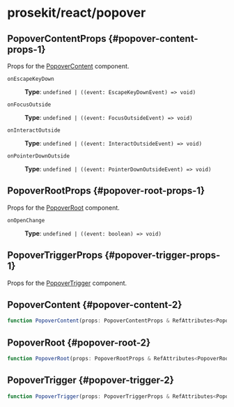 # prosekit/react/popover

## PopoverContentProps {#popover-content-props-1}

Props for the [PopoverContent](popover.md#popover-content-2) component.

<dl>

<dt>

`onEscapeKeyDown`

</dt>

<dd>

**Type**: `undefined | ((event: EscapeKeyDownEvent) => void)`

</dd>

<dt>

`onFocusOutside`

</dt>

<dd>

**Type**: `undefined | ((event: FocusOutsideEvent) => void)`

</dd>

<dt>

`onInteractOutside`

</dt>

<dd>

**Type**: `undefined | ((event: InteractOutsideEvent) => void)`

</dd>

<dt>

`onPointerDownOutside`

</dt>

<dd>

**Type**: `undefined | ((event: PointerDownOutsideEvent) => void)`

</dd>

</dl>

## PopoverRootProps {#popover-root-props-1}

Props for the [PopoverRoot](popover.md#popover-root-2) component.

<dl>

<dt>

`onOpenChange`

</dt>

<dd>

**Type**: `undefined | ((event: boolean) => void)`

</dd>

</dl>

## PopoverTriggerProps {#popover-trigger-props-1}

Props for the [PopoverTrigger](popover.md#popover-trigger-2) component.

## PopoverContent {#popover-content-2}

```ts
function PopoverContent(props: PopoverContentProps & RefAttributes<PopoverContent> & HTMLAttributes<PopoverContent>): ReactNode
```

## PopoverRoot {#popover-root-2}

```ts
function PopoverRoot(props: PopoverRootProps & RefAttributes<PopoverRoot> & HTMLAttributes<PopoverRoot>): ReactNode
```

## PopoverTrigger {#popover-trigger-2}

```ts
function PopoverTrigger(props: PopoverTriggerProps & RefAttributes<PopoverTrigger> & HTMLAttributes<PopoverTrigger>): ReactNode
```
